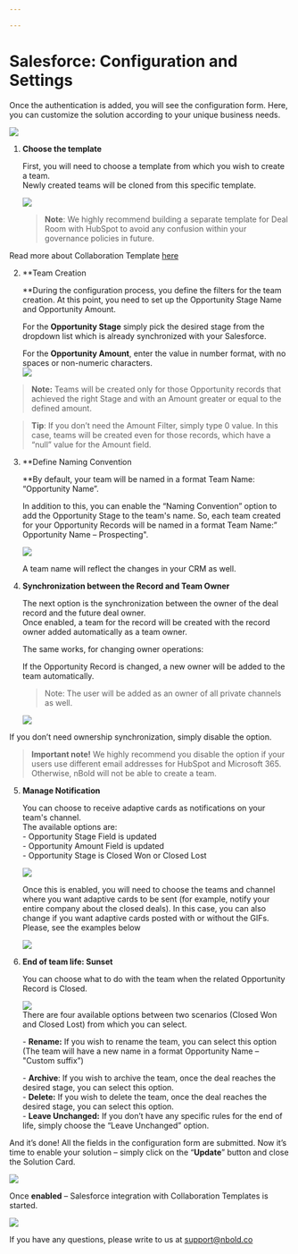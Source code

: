```yaml
---

---
```

# Salesforce: Configuration and Settings

Once the authentication is added, you will see the configuration form.
Here, you can customize the solution according to your unique business needs.

![](/media/screenshot-2022-11-10-at-12-20-31.png)

1. **Choose the template**

   First, you will need to choose a template from which you wish to create a team.  
   Newly created teams will be cloned from this specific template.

   ![](/media/screenshot-2022-11-10-at-12-23-52.png)

   > **Note**: We highly recommend building a separate template for Deal Room with HubSpot to avoid any confusion within your governance policies in future.

Read more about Collaboration Template [here](https://docs.nbold.co/collaboration-templates/create-a-new-collaboration-template.html#_1-create-a-team-that-will-be-the-original-team-for-the-template)

2. **Team Creation  
     
   **During the configuration process, you define the filters for the team creation. At this point, you need to set up the Opportunity Stage Name and Opportunity Amount.

   For the **Opportunity Stage** simply pick the desired stage from the dropdown list which is already synchronized with your Salesforce.

   For the **Opportunity Amount**, enter the value in number format, with no spaces or non-numeric characters.  
   ![](/media/screenshot-2022-11-10-at-12-31-39.png)

> **Note:** Teams will be created only for those Opportunity records that achieved the right Stage and with an Amount greater or equal to the defined amount.

> **Tip**: If you don’t need the Amount Filter, simply type 0 value. In this case, teams will be created even for those records, which have a “null” value for the Amount field.

3. **Define Naming Convention  
     
   **By default, your team will be named in a format Team Name: “Opportunity Name”.

   In addition to this, you can enable the “Naming Convention” option to add the Opportunity Stage to the team's name. So, each team created for your Opportunity Records will be named in a format Team Name:” Opportunity Name – Prospecting".

   ![](/media/screenshot-2022-11-10-at-12-39-44.png)

   A team name will reflect the changes in your CRM as well.
4. **Synchronization between the Record and Team Owner**

   The next option is the synchronization between the owner of the deal record and the future deal owner.  
   Once enabled, a team for the record will be created with the record owner added automatically as a team owner.

   The same works, for changing owner operations:

   If the Opportunity Record is changed, a new owner will be added to the team automatically.

   > Note: The user will be added as an owner of all private channels as well.

   ![](/media/screenshot-2022-11-10-at-12-44-13.png)

If you don’t need ownership synchronization, simply disable the option.

> **Important note!** We highly recommend you disable the option if your users use different email addresses for HubSpot and Microsoft 365. Otherwise, nBold will not be able to create a team.

5. **Manage Notification**

     
   You can choose to receive adaptive cards as notifications on your team's channel.  
   The available options are:  
   \- Opportunity Stage Field is updated  
   \- Opportunity Amount Field is updated  
   \- Opportunity Stage is Closed Won or Closed Lost

   ![](/media/screenshot-2022-11-14-at-13-26-32.png)

     
   Once this is enabled, you will need to choose the teams and channel where you want adaptive cards to be sent (for example, notify your entire company about the closed deals). In this case, you can also change if you want adaptive cards posted with or without the GIFs. Please, see the examples below

   ![](/media/screenshot-2022-11-14-at-14-20-01.png)
6. **End of team life: Sunset**

   You can choose what to do with the team when the related Opportunity Record is Closed.

   ![](/media/screenshot-2022-11-10-at-13-01-14.png)  
   There are four available options between two scenarios (Closed Won and Closed Lost) from which you can select.

   \- **Rename:** If you wish to rename the team, you can select this option (The team will have a new name in a format Opportunity Name – "Custom suffix”)

   \- **Archive**: If you wish to archive the team, once the deal reaches the desired stage, you can select this option.  
   \- **Delete:** If you wish to delete the team, once the deal reaches the desired stage, you can select this option.  
   \- **Leave Unchanged:** If you don’t have any specific rules for the end of life, simply choose the “Leave Unchanged” option.

And it’s done! All the fields in the configuration form are submitted. Now it’s time to enable your solution – simply click on the “**Update**” button and close the Solution Card.

![](/media/screenshot-2022-11-10-at-13-03-36.png)

Once **enabled** – Salesforce integration with Collaboration Templates is started.

![](/media/screenshot-2022-11-10-at-13-07-28.png)

If you have any questions, please write to us at [support@nbold.co](mailto:support@nbold.co)
